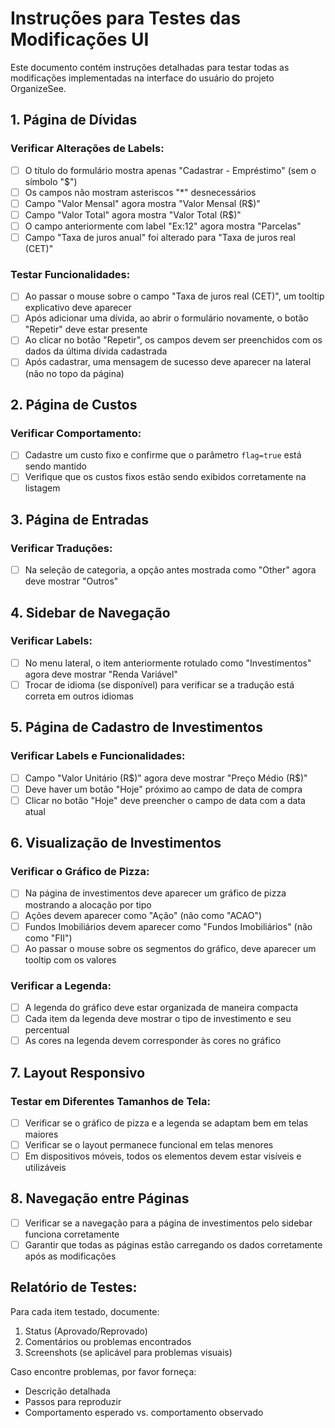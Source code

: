 # Instruções para Testes das Modificações UI

Este documento contém instruções detalhadas para testar todas as modificações implementadas na interface do usuário do projeto OrganizeSee.

## 1. Página de Dívidas

### Verificar Alterações de Labels:
- [ ] O título do formulário mostra apenas "Cadastrar - Empréstimo" (sem o símbolo "$")
- [ ] Os campos não mostram asteriscos "*" desnecessários
- [ ] Campo "Valor Mensal" agora mostra "Valor Mensal (R$)"
- [ ] Campo "Valor Total" agora mostra "Valor Total (R$)"
- [ ] O campo anteriormente com label "Ex:12" agora mostra "Parcelas"
- [ ] Campo "Taxa de juros anual" foi alterado para "Taxa de juros real (CET)"

### Testar Funcionalidades:
- [ ] Ao passar o mouse sobre o campo "Taxa de juros real (CET)", um tooltip explicativo deve aparecer
- [ ] Após adicionar uma dívida, ao abrir o formulário novamente, o botão "Repetir" deve estar presente
- [ ] Ao clicar no botão "Repetir", os campos devem ser preenchidos com os dados da última dívida cadastrada
- [ ] Após cadastrar, uma mensagem de sucesso deve aparecer na lateral (não no topo da página)

## 2. Página de Custos

### Verificar Comportamento:
- [ ] Cadastre um custo fixo e confirme que o parâmetro `flag=true` está sendo mantido
- [ ] Verifique que os custos fixos estão sendo exibidos corretamente na listagem

## 3. Página de Entradas

### Verificar Traduções:
- [ ] Na seleção de categoria, a opção antes mostrada como "Other" agora deve mostrar "Outros"

## 4. Sidebar de Navegação

### Verificar Labels:
- [ ] No menu lateral, o item anteriormente rotulado como "Investimentos" agora deve mostrar "Renda Variável"
- [ ] Trocar de idioma (se disponível) para verificar se a tradução está correta em outros idiomas

## 5. Página de Cadastro de Investimentos

### Verificar Labels e Funcionalidades:
- [ ] Campo "Valor Unitário (R$)" agora deve mostrar "Preço Médio (R$)"
- [ ] Deve haver um botão "Hoje" próximo ao campo de data de compra
- [ ] Clicar no botão "Hoje" deve preencher o campo de data com a data atual

## 6. Visualização de Investimentos

### Verificar o Gráfico de Pizza:
- [ ] Na página de investimentos deve aparecer um gráfico de pizza mostrando a alocação por tipo
- [ ] Ações devem aparecer como "Ação" (não como "ACAO")
- [ ] Fundos Imobiliários devem aparecer como "Fundos Imobiliários" (não como "FII")
- [ ] Ao passar o mouse sobre os segmentos do gráfico, deve aparecer um tooltip com os valores

### Verificar a Legenda:
- [ ] A legenda do gráfico deve estar organizada de maneira compacta
- [ ] Cada item da legenda deve mostrar o tipo de investimento e seu percentual
- [ ] As cores na legenda devem corresponder às cores no gráfico

## 7. Layout Responsivo

### Testar em Diferentes Tamanhos de Tela:
- [ ] Verificar se o gráfico de pizza e a legenda se adaptam bem em telas maiores
- [ ] Verificar se o layout permanece funcional em telas menores
- [ ] Em dispositivos móveis, todos os elementos devem estar visíveis e utilizáveis

## 8. Navegação entre Páginas

- [ ] Verificar se a navegação para a página de investimentos pelo sidebar funciona corretamente
- [ ] Garantir que todas as páginas estão carregando os dados corretamente após as modificações

## Relatório de Testes:

Para cada item testado, documente:
1. Status (Aprovado/Reprovado)
2. Comentários ou problemas encontrados
3. Screenshots (se aplicável para problemas visuais)

Caso encontre problemas, por favor forneça:
- Descrição detalhada
- Passos para reproduzir
- Comportamento esperado vs. comportamento observado
